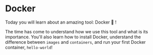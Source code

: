 # Docker

Today you will learn about an amazing tool: Docker 🐋 !

The time has come to understand how we use this tool and what is its importance. You'll also learn how to install Docker, understand the difference between `images` and `containers`, and run your first Docker container, `hello-world`!